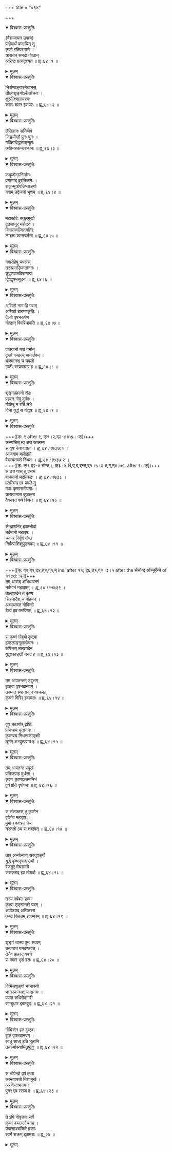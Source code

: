 +++
title = "०६४"

+++


    

<details open><summary>विश्वास-प्रस्तुतिः</summary>

{वैशम्पायन उवाच}  
प्रदोषार्धे कदाचित् तु  
कृष्णे रतिपरायणे ।  
त्रासयन् समदो गोष्ठान्  
अरिष्टः प्रत्यदृश्यत ॥ ह्व्_६४।१ ॥
</details>

<details><summary>मूलम्</summary>

{वैशम्पायन उवाच}  
प्रदोषार्धे कदाचित् तु  
कृष्णे रतिपरायणे ।  
त्रासयन् समदो गोष्ठान्  
अरिष्टः प्रत्यदृश्यत ॥ ह्व्_६४।१ ॥
</details>

<details open><summary>विश्वास-प्रस्तुतिः</summary>

निर्वाणाङ्गारमेघाभस्  
तीक्ष्णशृङ्गोऽर्कलोचनः ।  
क्षुरतीक्ष्णाग्रचरणः  
कालः काल इवापरः ॥ ह्व्_६४।२ ॥
</details>

<details><summary>मूलम्</summary>

निर्वाणाङ्गारमेघाभस्  
तीक्ष्णशृङ्गोऽर्कलोचनः ।  
क्षुरतीक्ष्णाग्रचरणः  
कालः काल इवापरः ॥ ह्व्_६४।२ ॥
</details>

<details open><summary>विश्वास-प्रस्तुतिः</summary>

लेलिहानः सनिष्पेषं  
जिह्वयौष्ठौ पुनः पुनः ।  
गर्विताविद्धलाङ्गूलः  
कठिनस्कन्धबन्धनः ॥ ह्व्_६४।३ ॥
</details>

<details><summary>मूलम्</summary>

लेलिहानः सनिष्पेषं  
जिह्वयौष्ठौ पुनः पुनः ।  
गर्विताविद्धलाङ्गूलः  
कठिनस्कन्धबन्धनः ॥ ह्व्_६४।३ ॥
</details>

<details open><summary>विश्वास-प्रस्तुतिः</summary>

ककुदोदग्रनिर्माणः  
प्रमाणाद् दुरतिक्रमः ।  
शकृन्मूत्रोपलिप्ताङ्गो  
गवाम् उद्वेजनो भृशम् ॥ ह्व्_६४।४ ॥
</details>

<details><summary>मूलम्</summary>

ककुदोदग्रनिर्माणः  
प्रमाणाद् दुरतिक्रमः ।  
शकृन्मूत्रोपलिप्ताङ्गो  
गवाम् उद्वेजनो भृशम् ॥ ह्व्_६४।४ ॥
</details>

<details open><summary>विश्वास-प्रस्तुतिः</summary>

महाकटिः स्थूलमुखो  
दृढजानुर् महोदरः ।  
विषाणावल्गितगतिर्  
लम्बता कण्ठचर्मणा ॥ ह्व्_६४।५ ॥
</details>

<details><summary>मूलम्</summary>

महाकटिः स्थूलमुखो  
दृढजानुर् महोदरः ।  
विषाणावल्गितगतिर्  
लम्बता कण्ठचर्मणा ॥ ह्व्_६४।५ ॥
</details>

<details open><summary>विश्वास-प्रस्तुतिः</summary>

गवारोहेषु चपलस्  
तरुघातङ्किताननः ।  
युद्धसञ्जविषाणाग्रो  
द्विषद्वृषभसूदनः ॥ ह्व्_६४।६ ॥
</details>

<details><summary>मूलम्</summary>

गवारोहेषु चपलस्  
तरुघातङ्किताननः ।  
युद्धसञ्जविषाणाग्रो  
द्विषद्वृषभसूदनः ॥ ह्व्_६४।६ ॥
</details>

<details open><summary>विश्वास-प्रस्तुतिः</summary>

अरिष्टो नाम हि गवाम्  
अरिष्टो दारुणाकृतिः ।  
दैत्यो वृषभरूपेण  
गोष्ठान् विपरिधावति ॥ ह्व्_६४।७ ॥
</details>

<details><summary>मूलम्</summary>

अरिष्टो नाम हि गवाम्  
अरिष्टो दारुणाकृतिः ।  
दैत्यो वृषभरूपेण  
गोष्ठान् विपरिधावति ॥ ह्व्_६४।७ ॥
</details>

<details open><summary>विश्वास-प्रस्तुतिः</summary>

पातयानो गवां गर्भान्  
दृप्तो गच्छत्य् अनार्तवम् ।  
भजमानश् च चपलो  
गृष्टीः सम्प्रचचार ह ॥ ह्व्_६४।८ ॥
</details>

<details><summary>मूलम्</summary>

पातयानो गवां गर्भान्  
दृप्तो गच्छत्य् अनार्तवम् ।  
भजमानश् च चपलो  
गृष्टीः सम्प्रचचार ह ॥ ह्व्_६४।८ ॥
</details>

<details open><summary>विश्वास-प्रस्तुतिः</summary>

शृङ्गप्रहरणो रौद्रः  
प्रहरन् गोषु दुर्मदः ।  
गोष्ठेषु न रतिं लेभे  
विना युद्धं स गोवृषः ॥ ह्व्_६४।९ ॥
</details>

<details><summary>मूलम्</summary>

शृङ्गप्रहरणो रौद्रः  
प्रहरन् गोषु दुर्मदः ।  
गोष्ठेषु न रतिं लेभे  
विना युद्धं स गोवृषः ॥ ह्व्_६४।९ ॥
</details>

<details open><summary>विश्वास-प्रस्तुतिः</summary>

+++([क्: ९ after ९, क्१।२,द्२-४ ins.: :क्])+++  
कस्यचित् त्व् अथ कालस्य  
स वृषः केशवाग्रतः । *ह्व्_६४।९*७३७:१ ।  
आजगाम बलोद्रग्रो  
वैवस्वतवशे स्थितः । *ह्व्_६४।९*७३७:२ ।  
+++([क्: क्१,द्२-४ चोन्त्।; क्३।४,Ñ,व्,ब्,द्न्स्,द्१।५।६,त्,ग्,म्४ ins. after ९: :क्])+++  
स तत्र गास् तु प्रसभं  
बाधमानो मदोत्कटः । *ह्व्_६४।९*७३८ ।  
एतस्मिन्न् एव काले तु  
गवाः कृष्णसमीपगाः ।  
त्रासयामास दुष्टात्मा  
वैवस्वत पथे स्थितः ॥ ह्व्_६४।१० ॥
</details>

<details><summary>मूलम्</summary>

+++([क्: ९ after ९, क्१।२,द्२-४ ins.: :क्])+++  
कस्यचित् त्व् अथ कालस्य  
स वृषः केशवाग्रतः । *ह्व्_६४।९*७३७:१ ।  
आजगाम बलोद्रग्रो  
वैवस्वतवशे स्थितः । *ह्व्_६४।९*७३७:२ ।  
+++([क्: क्१,द्२-४ चोन्त्।; क्३।४,Ñ,व्,ब्,द्न्स्,द्१।५।६,त्,ग्,म्४ ins. after ९: :क्])+++  
स तत्र गास् तु प्रसभं  
बाधमानो मदोत्कटः । *ह्व्_६४।९*७३८ ।  
एतस्मिन्न् एव काले तु  
गवाः कृष्णसमीपगाः ।  
त्रासयामास दुष्टात्मा  
वैवस्वत पथे स्थितः ॥ ह्व्_६४।१० ॥
</details>

<details open><summary>विश्वास-प्रस्तुतिः</summary>

सेन्द्राशनिर् इवाम्भोदो  
नर्दमानो महावृषः ।  
चकार निर्वृषं गोष्ठं  
निर्वत्सशिशुपुङ्गवम् ॥ ह्व्_६४।११ ॥
</details>

<details><summary>मूलम्</summary>

सेन्द्राशनिर् इवाम्भोदो  
नर्दमानो महावृषः ।  
चकार निर्वृषं गोष्ठं  
निर्वत्सशिशुपुङ्गवम् ॥ ह्व्_६४।११ ॥
</details>

<details open><summary>विश्वास-प्रस्तुतिः</summary>

+++([क्: व्२,ब्१,द्४,त्२,ग्१,म् ins. after ११; द्६,त्१,ग्२।३।५ after the सेचोन्द् ओच्चुर्रेन्चे of ११cd: :क्])+++  
तम् आराद् अभिधावन्तं  
नर्दमानं महावृषम् । *ह्व्_६४।११*७३९ ।  
तालशब्देन तं कृष्णः  
सिंहनादैश् च मोहयन् ।  
अभ्यधावत गोविन्दो  
दैत्यं वृषभरूपिणम् ॥ ह्व्_६४।१२ ॥
</details>

<details><summary>मूलम्</summary>

+++([क्: व्२,ब्१,द्४,त्२,ग्१,म् ins. after ११; द्६,त्१,ग्२।३।५ after the सेचोन्द् ओच्चुर्रेन्चे of ११cd: :क्])+++  
तम् आराद् अभिधावन्तं  
नर्दमानं महावृषम् । *ह्व्_६४।११*७३९ ।  
तालशब्देन तं कृष्णः  
सिंहनादैश् च मोहयन् ।  
अभ्यधावत गोविन्दो  
दैत्यं वृषभरूपिणम् ॥ ह्व्_६४।१२ ॥
</details>

<details open><summary>विश्वास-प्रस्तुतिः</summary>

स कृष्णं गोवृषो दृष्ट्वा  
हृष्टलाङ्गूललोचनः ।  
रुषितस् तलशब्देन  
युद्धाकाङ्क्षी ननर्द ह ॥ ह्व्_६४।१३ ॥
</details>

<details><summary>मूलम्</summary>

स कृष्णं गोवृषो दृष्ट्वा  
हृष्टलाङ्गूललोचनः ।  
रुषितस् तलशब्देन  
युद्धाकाङ्क्षी ननर्द ह ॥ ह्व्_६४।१३ ॥
</details>

<details open><summary>विश्वास-प्रस्तुतिः</summary>

तम् आपतन्तम् उद्वृत्तम्  
दृष्ट्वा वृषभदानवम् ।  
तस्मात् स्थानान् न व्यचलत्  
कृष्णो गिरिर् इवाचलः ॥ ह्व्_६४।१४ ॥
</details>

<details><summary>मूलम्</summary>

तम् आपतन्तम् उद्वृत्तम्  
दृष्ट्वा वृषभदानवम् ।  
तस्मात् स्थानान् न व्यचलत्  
कृष्णो गिरिर् इवाचलः ॥ ह्व्_६४।१४ ॥
</details>

<details open><summary>विश्वास-प्रस्तुतिः</summary>

वृषः कक्षयोर् दृष्टिं  
प्रणिधाय धृताननः ।  
कृष्णस्य निधनाकाङ्क्षी  
तूर्णम् अभ्युत्पपात ह ॥ ह्व्_६४।१५ ॥
</details>

<details><summary>मूलम्</summary>

वृषः कक्षयोर् दृष्टिं  
प्रणिधाय धृताननः ।  
कृष्णस्य निधनाकाङ्क्षी  
तूर्णम् अभ्युत्पपात ह ॥ ह्व्_६४।१५ ॥
</details>

<details open><summary>विश्वास-प्रस्तुतिः</summary>

तम् आपतन्तं प्रमुखे  
प्रतिजग्राह दुर्धरम् ।  
कृष्णः कृष्णाञ्जननिभं  
वृषं प्रति वृषोपमः ॥ ह्व्_६४।१६ ॥
</details>

<details><summary>मूलम्</summary>

तम् आपतन्तं प्रमुखे  
प्रतिजग्राह दुर्धरम् ।  
कृष्णः कृष्णाञ्जननिभं  
वृषं प्रति वृषोपमः ॥ ह्व्_६४।१६ ॥
</details>

<details open><summary>विश्वास-प्रस्तुतिः</summary>

स संसक्तस् तु कृष्णेन  
वृषेणेव महावृषः ।  
मुमोच वक्त्रजं फेनं  
नस्ततो ऽथ स शब्दवत् ॥ ह्व्_६४।१७ ॥
</details>

<details><summary>मूलम्</summary>

स संसक्तस् तु कृष्णेन  
वृषेणेव महावृषः ।  
मुमोच वक्त्रजं फेनं  
नस्ततो ऽथ स शब्दवत् ॥ ह्व्_६४।१७ ॥
</details>

<details open><summary>विश्वास-प्रस्तुतिः</summary>

ताव् अन्योन्याव् अरुद्धाङ्गौ  
युद्धे कृष्णवृषाव् उभौ ।  
रेजतुर् मेघसमये  
संसक्ताव् इव तोयदौ ॥ ह्व्_६४।१८ ॥
</details>

<details><summary>मूलम्</summary>

ताव् अन्योन्याव् अरुद्धाङ्गौ  
युद्धे कृष्णवृषाव् उभौ ।  
रेजतुर् मेघसमये  
संसक्ताव् इव तोयदौ ॥ ह्व्_६४।१८ ॥
</details>

<details open><summary>विश्वास-प्रस्तुतिः</summary>

तस्य दर्पबलं हत्वा  
कृत्वा शृङ्गान्तरे पदम् ।  
अपीडयद् अरिष्टस्य  
कण्ठं क्लिन्नम् इवाम्बरम् ॥ ह्व्_६४।१९ ॥
</details>

<details><summary>मूलम्</summary>

तस्य दर्पबलं हत्वा  
कृत्वा शृङ्गान्तरे पदम् ।  
अपीडयद् अरिष्टस्य  
कण्ठं क्लिन्नम् इवाम्बरम् ॥ ह्व्_६४।१९ ॥
</details>

<details open><summary>विश्वास-प्रस्तुतिः</summary>

शृङ्गं चास्य पुनः सव्यम्  
उत्पाट्य यमदण्डवत् ।  
तेनैव प्राहरद् वक्त्रे  
स ममार भृशं हतः ॥ ह्व्_६४।२० ॥
</details>

<details><summary>मूलम्</summary>

शृङ्गं चास्य पुनः सव्यम्  
उत्पाट्य यमदण्डवत् ।  
तेनैव प्राहरद् वक्त्रे  
स ममार भृशं हतः ॥ ह्व्_६४।२० ॥
</details>

<details open><summary>विश्वास-प्रस्तुतिः</summary>

विभिन्नशृङ्गो भग्नास्यो  
भग्नस्कन्धश् च दानवः ।  
पपात रुधिरोद्गारी  
साम्बुधार इवाम्बुदः ॥ ह्व्_६४।२१ ॥
</details>

<details><summary>मूलम्</summary>

विभिन्नशृङ्गो भग्नास्यो  
भग्नस्कन्धश् च दानवः ।  
पपात रुधिरोद्गारी  
साम्बुधार इवाम्बुदः ॥ ह्व्_६४।२१ ॥
</details>

<details open><summary>विश्वास-प्रस्तुतिः</summary>

गोविन्देन हतं दृष्ट्वा  
दृप्तं वृषभदानवम् ।  
साधु साध्व् इति भूतानि  
तत्कर्मास्याभितुष्टुवुः ॥ ह्व्_६४।२२ ॥
</details>

<details><summary>मूलम्</summary>

गोविन्देन हतं दृष्ट्वा  
दृप्तं वृषभदानवम् ।  
साधु साध्व् इति भूतानि  
तत्कर्मास्याभितुष्टुवुः ॥ ह्व्_६४।२२ ॥
</details>

<details open><summary>विश्वास-प्रस्तुतिः</summary>

स चोपेन्द्रो वृषं हत्वा  
कान्तवक्त्रो निशामुखे ।  
अरविन्दाभनयनः  
पुनर् एव रराज ह ॥ ह्व्_६४।२३ ॥
</details>

<details><summary>मूलम्</summary>

स चोपेन्द्रो वृषं हत्वा  
कान्तवक्त्रो निशामुखे ।  
अरविन्दाभनयनः  
पुनर् एव रराज ह ॥ ह्व्_६४।२३ ॥
</details>

<details open><summary>विश्वास-प्रस्तुतिः</summary>

ते ऽपि गोवृत्तयः सर्वे  
कृष्णं कमललोचनम् ।  
उपासाञ्चक्रिरे हृष्टाः  
स्वर्गे शक्रम् इवामराः ॥ ह्व्_२४ ॥
</details>

<details><summary>मूलम्</summary>

ते ऽपि गोवृत्तयः सर्वे  
कृष्णं कमललोचनम् ।  
उपासाञ्चक्रिरे हृष्टाः  
स्वर्गे शक्रम् इवामराः ॥ ह्व्_२४ ॥
</details>
    
  
